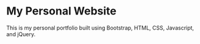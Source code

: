 # My Personal Website

This is my personal portfolio built using Bootstrap, HTML, CSS, Javascript, and jQuery.
